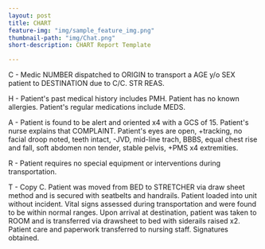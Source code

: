 ```yaml
---
layout: post
title: CHART
feature-img: "img/sample_feature_img.png"
thumbnail-path: "img/Chat.png"
short-description: CHART Report Template

---
```

C - Medic NUMBER dispatched to ORIGIN to transport a AGE y/o SEX patient to DESTINATION due to C/C. STR REAS.

H - Patient's past medical history includes PMH. Patient has no known allergies. Patient's regular medications include MEDS.

A - Patient is found to be alert and oriented x4 with a GCS of 15. Patient's nurse explains that COMPLAINT.
Patient's eyes are open, +tracking, no facial droop noted, teeth intact, -JVD, mid-line trach, BBBS, equal chest rise and fall, soft abdomen non tender, stable pelvis, +PMS x4 extremities.

R - Patient requires no special equipment or interventions during transportation.

T - Copy C.
Patient was moved from BED to STRETCHER via draw sheet method and is secured with seatbelts and handrails. Patient loaded into unit without incident. Vital signs assessed during transportation and were found to be within normal ranges. Upon arrival at destination, patient was taken to ROOM and is transferred via drawsheet to bed with siderails raised x2. Patient care and paperwork transferred to nursing staff. Signatures obtained.

